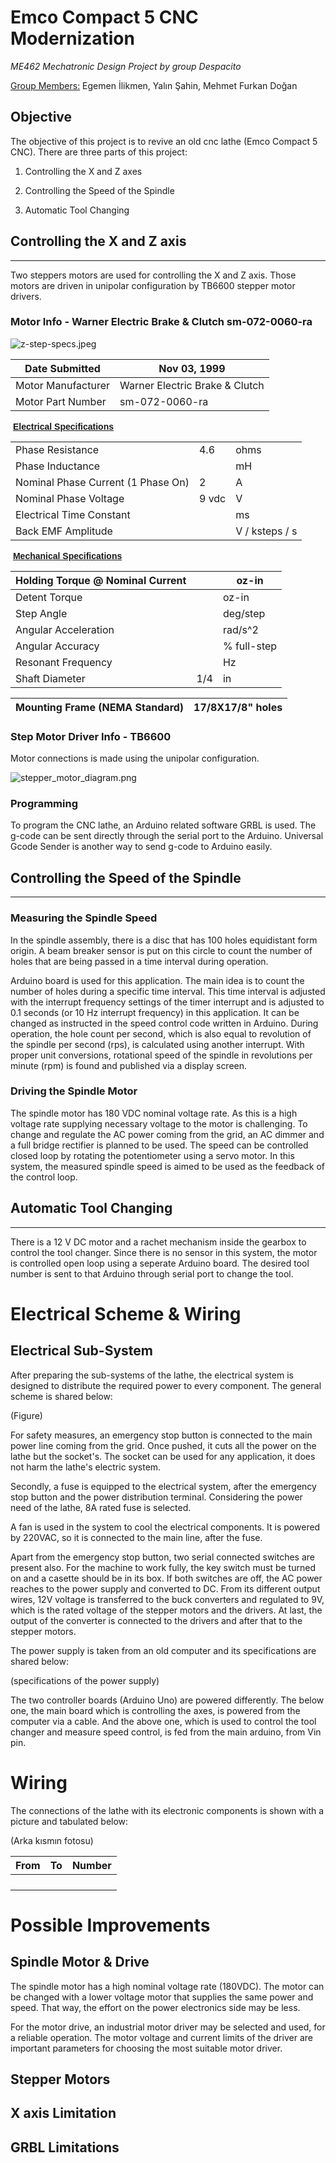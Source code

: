 # Emco Compact 5 CNC Modernization

*ME462 Mechatronic Design Project by group Despacito*

<u>Group Members:</u> Egemen İlikmen, Yalın Şahin, Mehmet Furkan Doğan

## Objective

The objective of this project is to revive an old cnc lathe (Emco Compact 5 CNC). There are three parts of this project:

1. Controlling the X and Z axes

2. Controlling the Speed of the Spindle

3. Automatic Tool Changing

## Controlling the X and Z axis

---

Two steppers motors are used for controlling the X and Z axis. Those motors are driven in unipolar configuration by TB6600 stepper motor drivers.

### Motor Info - Warner Electric Brake & Clutch sm-072-0060-ra

![z-step-specs.jpeg](/Documents/z-step-specs.jpeg)

| Date Submitted     | Nov 03, 1999                   |
| ------------------ | ------------------------------ |
| Motor Manufacturer | Warner Electric Brake & Clutch |
| Motor Part Number  | sm-072-0060-ra                 |

 **<u><font face="Arial">Electrical Specifications</font></u>**

|                                    |       |                |
| ---------------------------------- | ----- | -------------- |
| Phase Resistance                   | 4.6   | ohms           |
| Phase Inductance                   |       | mH             |
| Nominal Phase Current (1 Phase On) | 2     | A              |
| Nominal Phase Voltage              | 9 vdc | V              |
| Electrical Time Constant           |       | ms             |
| Back EMF Amplitude                 |       | V / ksteps / s |

 **<u><font face="Arial">Mechanical Specifications</font></u>**

| Holding Torque @ Nominal Current |     | oz-in       |
| -------------------------------- | --- | ----------- |
| Detent Torque                    |     | oz-in       |
| Step Angle                       |     | deg/step    |
| Angular Acceleration             |     | rad/s^2     |
| Angular Accuracy                 |     | % full-step |
| Resonant Frequency               |     | Hz          |
| Shaft Diameter                   | 1/4 | in          |

| Mounting Frame (NEMA Standard) | 17/8X17/8" holes |
| ------------------------------ | ---------------- |

### Step Motor Driver Info - TB6600

Motor connections is made using the unipolar configuration.

![stepper_motor_diagram.png](/Documents/stepper_motor_diagram.png)

### Programming

To program the CNC lathe, an Arduino related software GRBL is used. The g-code can be sent directly through the serial port to the Arduino. Universal Gcode Sender is another way to send g-code to Arduino easily.



## Controlling the Speed of the Spindle

---

### Measuring the Spindle Speed

In the spindle assembly, there is a disc that has 100 holes equidistant form origin. A beam breaker sensor is put on this circle to count the number of holes that are being passed in a time interval during operation. 

Arduino board is used for this application. The main idea is to count the number of holes during a specific time interval. This time interval is adjusted with the interrupt frequency settings of the timer interrupt and is adjusted to 0.1 seconds (or 10 Hz interrupt frequency) in this application. It can be changed as instructed in the speed control code written in Arduino. During operation, the hole count per second, which is also equal to revolution of the spindle per second (rps), is calculated using another interrupt. With proper unit conversions, rotational speed of the spindle in revolutions per minute (rpm) is found and published via a display screen.

### Driving the Spindle Motor

The spindle motor has 180 VDC nominal voltage rate. As this is a high voltage rate supplying necessary voltage to the motor is challenging. To change and regulate the AC power coming from the grid, an AC  dimmer and a full bridge rectifier is planned to be used. The speed can be controlled closed loop by rotating the potentiometer using a servo motor. In this system, the measured spindle speed is aimed to be used as the feedback of the control loop.



## Automatic Tool Changing

---

There is a 12 V DC motor and a rachet mechanism inside the gearbox to control the tool changer. Since there is no sensor in this system, the motor is controlled open loop using a seperate Arduino board. The desired tool number is sent to that Arduino through serial port to change the tool.





# Electrical Scheme & Wiring

## Electrical Sub-System

After preparing the sub-systems of the lathe, the electrical system is designed to distribute the required power to every component. The general scheme is shared below:

(Figure)

For safety measures, an emergency stop button is connected to the main power line coming from the grid. Once pushed, it cuts all the power on the lathe but the socket's. The socket can be used for any application, it does not harm the lathe's electric system.

Secondly, a fuse is equipped to the electrical system, after the emergency stop button and the power distribution terminal. Considering the power need of the lathe, 8A rated fuse is selected.



A fan is used in the system to cool the electrical components. It is powered by 220VAC, so it is connected to the main line, after the fuse.



Apart from the emergency stop button, two serial connected switches are present also. For the machine to work fully, the key switch must be turned on and a casette should be in its box. If both switches are off, the AC power reaches to the power supply and converted to DC. From its different output wires, 12V voltage is transferred to the buck converters and regulated to 9V, which is the rated voltage of the stepper motors and the drivers. At last, the output of the converter is connected to the drivers and after that to the stepper motors.

The power supply is taken from an old computer and its specifications are shared below:

 (specifications of the power supply)



The two controller boards (Arduino Uno) are powered differently. The below one, the main board which is controlling the axes, is powered from the computer via a cable. And the above one, which is used to control the tool changer and measure speed control, is fed from the main arduino, from Vin pin.

# Wiring

The connections of the lathe with its electronic components is shown with a picture and tabulated below:

(Arka kısmın fotosu)

| From | To  | Number |
|:----:|:---:| ------ |
|      |     |        |
|      |     |        |
|      |     |        |
|      |     |        |









# Possible Improvements

## Spindle Motor & Drive

The spindle motor has a high nominal voltage rate (180VDC). The motor can be changed with a lower voltage motor that supplies the same power and speed. That way, the effort on the power electronics side may be less.

For the motor drive, an industrial motor driver may be selected and used, for a reliable operation. The motor voltage and current limits of the driver are important parameters for choosing the most suitable motor driver.

## Stepper Motors

## X axis Limitation

## GRBL Limitations
